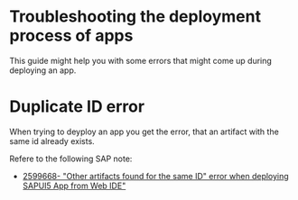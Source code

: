 # Troubleshooting the deployment process of apps
This guide might help you with some errors that might come up during deploying an app.

# Duplicate ID error
When trying to deyploy an app you get the error, that an artifact with the same id already exists.

Refere to the following SAP note:
- [2599668- "Other artifacts found for the same ID" error when deploying SAPUI5 App from Web IDE"](https://launchpad.support.sap.com/#/notes/2599668)